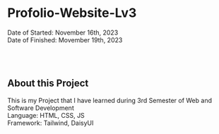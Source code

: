 ﻿# Profolio-Website-Lv3
Date of Started: November 16th, 2023 <br>
Date of Finished: Movember 19th, 2023 

<br><br>
## About this Project
This is my Project that I have learned during 3rd Semester of Web and Software Development <br>
Language: HTML, CSS, JS<br>
Framework: Tailwind, DaisyUI

